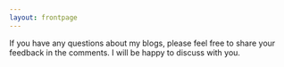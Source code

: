 ```yaml
---
layout: frontpage
---
```

If you have any questions about my blogs, please feel free to share your feedback in the comments. I will be happy to discuss with you.
